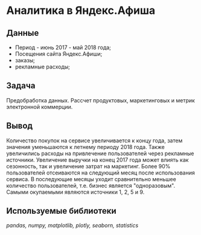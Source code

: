 # Аналитика в Яндекс.Афиша


## Данные

* Период -  июнь 2017 - май 2018 года;
* Посещения сайта Яндекс.Афиши;
* заказы;
* рекламные расходы;

## Задача

Предобработка данных. Рассчет продуктовых, маркетинговых и метрик электронной коммерции. 

## Вывод

Количество покупок на сервисе увеличивается к концу года, затем значения уменьшаются к летнему периоду 2018 года. Также увеличились расходы на привлечение пользователей через рекламные источники. Увеличение выручки на конец 2017 года может влиять как сезонность, так и увеличение затрат на маркетинг.
Более 90% пользователей отсеиваются на следующий месяц после использования сервиса. В последующие месяцы уходит сравнительно меньшее количество пользователей, т.е. бизнес является "одноразовым". Самыми окупаемыми являются источники 1, 2, 5 и 9.


## Используемые библиотеки
*pandas, numpy, matplotlib, plotly, seaborn, statistics*

